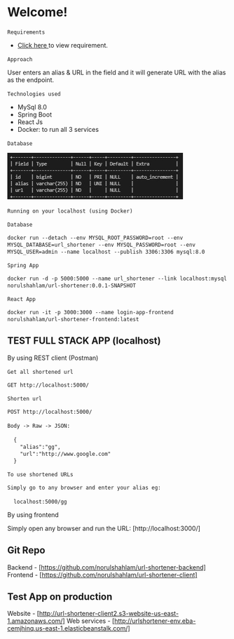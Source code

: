 # Welcome!

`Requirements`

- [Click here ](src/main/others/url-shortener.pdf) to view requirement.

`Approach`

User enters an alias & URL in the field and it will generate URL with the alias as the endpoint.

`Technologies used`

- MySql 8.0
- Spring Boot
- React Js
- Docker: to run all 3 services


`Database`

[![Image](src/main/others/database.JPG "Deploying Spring Boot Apps to AWS using Elastic Beanstalk")](src/main/others/database.JPG)

`Running on your localhost (using Docker)`

  `Database`

  	docker run --detach --env MYSQL_ROOT_PASSWORD=root --env MYSQL_DATABASE=url_shortener --env MYSQL_PASSWORD=root --env MYSQL_USER=admin --name localhost --publish 3306:3306 mysql:8.0

  `Spring App`

  	docker run -d -p 5000:5000 --name url_shortener --link localhost:mysql norulshahlam/url-shortener:0.0.1-SNAPSHOT

  `React App`

    docker run -it -p 3000:3000 --name login-app-frontend norulshahlam/url-shortener-frontend:latest

## TEST FULL STACK APP  (localhost)

By using REST client (Postman)

  `Get all shortened url`

    GET http://localhost:5000/

  `Shorten url`

    POST http://localhost:5000/

    Body -> Raw -> JSON:

      { 
        "alias":"gg",
        "url":"http://www.google.com"
      }  
    
  `To use shortened URLs`

    Simply go to any browser and enter your alias eg:

      localhost:5000/gg

By using frontend

  Simply open any browser and run the URL: [http://localhost:3000/]

## Git Repo

Backend - [https://github.com/norulshahlam/url-shortener-backend]
Frontend - [https://github.com/norulshahlam/url-shortener-client]

## Test App on production

Website - [http://url-shortener-client2.s3-website-us-east-1.amazonaws.com/]
Web services - [http://urlshortener-env.eba-cemjhinq.us-east-1.elasticbeanstalk.com/]
